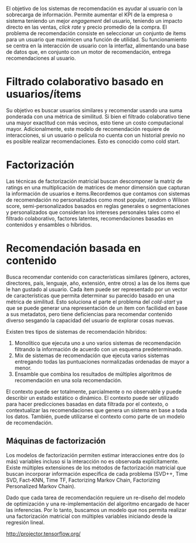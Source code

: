 El objetivo de los sistemas de recomendación es ayudar al usuario con la sobrecarga de información. Permite aumentar el KPI de la empresa o sistema teniendo un mejor *engagement* del usuario, teniendo un impacto directo en las ventas, *click rate* y precio promedio de la compra. El problema de recomendación consiste en seleccionar un conjunto de ítems para un usuario que maximicen una función de utilidad. Su funcionamiento se centra en la interacción de usuario con la interfaz, alimentando una base de datos que, en conjunto con un motor de recomendación, entrega recomendaciones al usuario.

# Filtrado colaborativo basado en usuarios/ítems

Su objetivo es buscar usuarios similares y recomendar usando una suma ponderada con una métrica de similitud. Si bien el filtrado colaborativo tiene una mayor exactitud con más vecinos, esto tiene un costo computacional mayor. Adicionalmente, este modelo de recomendación requiere de interacciones, si un usuario o película no cuenta con un historial previo no es posible realizar recomendaciones. Esto es conocido como cold start.

# Factorización

Las técnicas de factorización matricial buscan descomponer la matriz de ratings en una multiplicación de matrices de menor dimensión que capturan la información de usuarios e items.Recordemos que contamos con sistemas de recomendación no personalizados como most popular, random o Wilson score, semi-personalizados basados en reglas generales o segmentaciones y personalizados que consideran los intereses personales tales como el filtrado colaborativo, factores latentes, recomendaciones basadas en contenidos y ensambles o híbridos. 

# Recomendación basada en contenido

Busca recomendar contenido con características similares (género, actores, directores, país, lenguaje, año, extensión, entre otros) a las de los items que le han gustado al usuario. Cada ítem puede ser representado por un vector de características que permita determinar su parecido basado en una métrica de similitud. Esto soluciona el parte el problema del *cold-start* ya que se puede generar una representación de un ítem con facilidad en base a sus metadatos, pero tiene deficiencias para recomendar contenido diverso sesgando la capacidad del usuario de explorar cosas nuevas.

Existen tres tipos de sistemas de recomendación híbridos:

1. Monolítico que ejecuta uno a uno varios sistemas de recomendación filtrando la información de acuerdo con un esquema predeterminado.
2. Mix de sistemas de recomendación que ejecuta varios sistemas entregando todas las puntuaciones normalizadas ordenadas de mayor a menor.
3. Ensamble que combina los resultados de múltiples algoritmos de recomendación en una sola recomendación.

El contexto puede ser totalmente, parcialmente o no observable y puede describir un estado estático o dinámico. El contexto puede ser utilizado para hacer predicciones basadas en data filtrada por el contexto, o contextualizar las recomendaciones que genera un sistema en base a toda los datos. También, puede utilizarse el contexto como parte de un modelo de recomendación.

## Máquinas de factorización

Los modelos de factorización permiten estimar interacciones entre dos (o más) variables incluso si la interacción no es observada explícitamente. Existe múltiples extensiones de los métodos de factorización matricial que buscan incorporar información especifica de cada problema (SVD++, Time SVD, Fact-KNN, Time TF, Factorizing Markov Chain, Factorizing Personalized Markov Chain).

Dado que cada tarea de recomendación requiere un re-diseño del modelo de optimización y una re-implementación del algoritmo encargado de hacer las inferencias. Por lo tanto, buscamos un modelo que nos permita realizar una factorización matricial con múltiples variables iniciando desde la regresión lineal.

http://projector.tensorflow.org/
